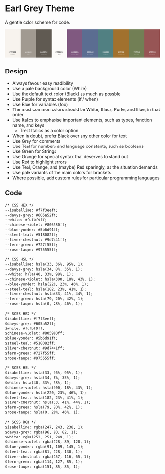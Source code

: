 # Earl Grey Theme

A gentle color scheme for code.

![screenshot](./reference/earl-grey-2.10.png)


## Design 

- Always favour easy readibility
- Use a pale background color (White)
- Use the default text color (Black) as much as possble
- Use Purple for syntax elements (if / when)
- Use Blue for variables (foo)
- The most common colors should be White, Black, Purle, and Blue,
  in that order
- Use Italics to emphasise important elements, such as types,
  function name, and keys
  - Treat Italics as a color option
- When in doubt, prefer Black over any other color for text
- Use Grey for comments
- Use Teal for numbers and language constants, such as booleans
- Use Green for Strings
- Use Orange for special syntax that deserves to stand out
- Use Red to highlight errors
- Use Teal, Orange, and (maybe) Red sparingly, as the situation demands
- Use pale variants of the main colors for brackets
- Where possible, add custom rules for particular programming languages



## Code

```
/* CSS HEX */
--isabelline: #f7f3eeff;
--davys-grey: #605a52ff;
--white: #fcfbf9ff;
--chinese-violet: #805980ff;
--blue-yonder: #5b6d91ff;
--steel-teal: #518082ff;
--liver-chestnut: #9d7441ff;
--fern-green: #727f55ff;
--rose-taupe: #975555ff;

/* CSS HSL */
--isabelline: hsla(33, 36%, 95%, 1);
--davys-grey: hsla(34, 8%, 35%, 1);
--white: hsla(40, 33%, 98%, 1);
--chinese-violet: hsla(300, 18%, 43%, 1);
--blue-yonder: hsla(220, 23%, 46%, 1);
--steel-teal: hsla(182, 23%, 41%, 1);
--liver-chestnut: hsla(33, 41%, 44%, 1);
--fern-green: hsla(79, 20%, 42%, 1);
--rose-taupe: hsla(0, 28%, 46%, 1);

/* SCSS HEX */
$isabelline: #f7f3eeff;
$davys-grey: #605a52ff;
$white: #fcfbf9ff;
$chinese-violet: #805980ff;
$blue-yonder: #5b6d91ff;
$steel-teal: #518082ff;
$liver-chestnut: #9d7441ff;
$fern-green: #727f55ff;
$rose-taupe: #975555ff;

/* SCSS HSL */
$isabelline: hsla(33, 36%, 95%, 1);
$davys-grey: hsla(34, 8%, 35%, 1);
$white: hsla(40, 33%, 98%, 1);
$chinese-violet: hsla(300, 18%, 43%, 1);
$blue-yonder: hsla(220, 23%, 46%, 1);
$steel-teal: hsla(182, 23%, 41%, 1);
$liver-chestnut: hsla(33, 41%, 44%, 1);
$fern-green: hsla(79, 20%, 42%, 1);
$rose-taupe: hsla(0, 28%, 46%, 1);

/* SCSS RGB */
$isabelline: rgba(247, 243, 238, 1);
$davys-grey: rgba(96, 90, 82, 1);
$white: rgba(252, 251, 249, 1);
$chinese-violet: rgba(128, 89, 128, 1);
$blue-yonder: rgba(91, 109, 145, 1);
$steel-teal: rgba(81, 128, 130, 1);
$liver-chestnut: rgba(157, 116, 65, 1);
$fern-green: rgba(114, 127, 85, 1);
$rose-taupe: rgba(151, 85, 85, 1);

```
